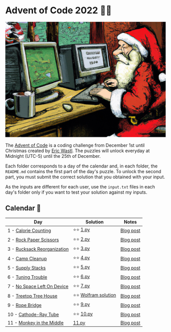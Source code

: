 # Advent of Code 2022 🎄🎅

![](cover.jpg)

The [Advent of Code](https://adventofcode.com) is a coding challenge from December 1st until Christmas created by [Eric Wastl](http://was.tl/). The puzzles will unlock everyday at Midnight (UTC-5) until the 25th of December.

Each folder corresponds to a day of the calendar and, in each folder, the `README.md` contains the first part of the day's puzzle. To unlock the second part, you must submit the correct solution that you obtained with your input.

As the inputs are different for each user, use the `input.txt` files in each day's folder only if you want to test your solution against my inputs.


## Calendar 📆

Day | Solution | Notes
--- | --- | ---
1 - [Calorie Counting](https://adventofcode.com/2022/day/1) | ⭐⭐ [1.py](/01/1.py) | [Blog post](https://edobld.me/day-1-calorie-counting/)
2 - [Rock Paper Scissors](https://adventofcode.com/2022/day/2) |  ⭐⭐ [2.py](/02/2.py) | [Blog post](https://edobld.me/day-2-rock-paper-scissors/)
3 - [Rucksack Reorganization](https://adventofcode.com/2022/day/3) | ⭐⭐ [3.py](3/3.py) | [Blog post](https://edobld.me/day-3-rucksack-reorganization/)
4 - [Camp Cleanup](https://adventofcode.com/2022/day/4) | ⭐⭐ [4.py](/04/4.py) | [Blog post](https://edobld.me/day-4-camp-cleanup/)  
5 - [Supply Stacks](https://adventofcode.com/2022/day/5) | ⭐⭐ [5.py](/05/5.py) | [Blog post](https://edobld.me/day-5-supply-stacks/) 
6 - [Tuning Trouble](https://adventofcode.com/2022/day/6) | ⭐⭐ [6.py](/06/6.py) | [Blog post](https://edobld.me/day-6-tuning-trouble/)
7 - [No Space Left On Device](https://adventofcode.com/2022/day/7) | ⭐⭐ [7.py](/07/7.py) | [Blog post](https://edobld.me/day-7-no-space-left-on-device/)
8 - [Treetop Tree House](https://adventofcode.com/2022/day/8) | ⭐⭐ [Wolfram solution](/08/8.wls) | [Blog post](https://edobld.me/day-8-treetop-tree-house/) 
9 - [Rope Bridge](https://adventofcode.com/2022/day/9) | ⭐⭐ [9.py](/09/9.py) | [Blog post](https://edobld.me/day-9-rope-bridge/)
10 - [Cathode-Ray Tube](https://adventofcode.com/2022/day/10) | ⭐⭐ [10.py](/10/10.py) | [Blog post](https://edobld.me/day-10-cathode-ray-tube/) 
11 - [Monkey in the Middle](https://adventofcode.com/2022/day/11) | [11.py](/11/11.py) | [Blog post](https://edobld.me) 
